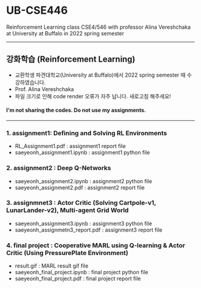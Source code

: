 # UB-CSE446
Reinforcement Learning class CSE4/546 with professor Alina Vereshchaka at University at Buffalo in 2022 spring semester 

-----------
## 강화학습 (Reinforcement Learning)
- 교환학생 파견대학교(University at Buffalo)에서 2022 spring semester 때 수강하였습니다. 
- Prof. Alina Vereshchaka
- 파일 크기로 인해 code render 오류가 자주 납니다. 새로고침 해주세요!
#### I'm not sharing the codes. Do not use my assignments. 
-----------
### 1. assignment1: Defining and Solving RL Environments
- RL_Assignment1.pdf : assignment1 report file 
- saeyeonh_assignment1.ipynb : assignment1 python file 

### 2. assignment2 : Deep Q-Networks
- saeyeonh_assignment2.ipynb : assignment2 python file 
- saeyeonh_assignment2.pdf : assignment2 report file

### 3. assignmnet3 : Actor Critic (Solving Cartpole-v1, LunarLander-v2), Multi-agent Grid World 
- saeyeonh_assignment3.ipynb : assignment3 python file 
- saeyeonh_assignmetn3_report.pdf : assignment3 report file 

### 4. final project : Cooperative MARL using Q-learning & Actor Critic (Using PressurePlate Environment) 
- result.gif : MARL result gif file 
- saeyeonh_final_project.ipynb : final project python file 
- saeyeonh_final_project.pdf : final project report file 
